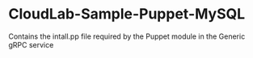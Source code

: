 # CloudLab-Sample-Puppet-MySQL

Contains the intall.pp file required by the Puppet module in the Generic gRPC service

